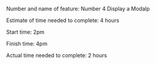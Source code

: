 Number and name of feature: Number 4 Display a Modalp

Estimate of time needed to complete: 4 hours

Start time: 2pm

Finish time: 4pm

Actual time needed to complete: 2 hours